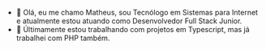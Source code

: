- 👋 Olá, eu me chamo Matheus, sou Tecnólogo em Sistemas para Internet e atualmente estou atuando como Desenvolvedor Full Stack Junior.
- 👀 Últimamente estou trabalhando com projetos em Typescript, mas já trabalhei com PHP também.
